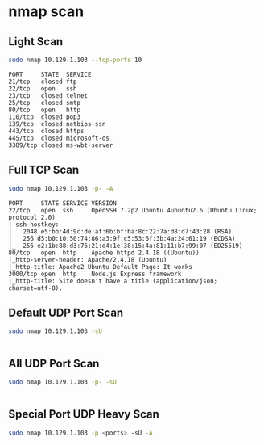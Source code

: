 # nmap scan
## Light Scan
```bash
sudo nmap 10.129.1.103 --top-ports 10
```
```
PORT     STATE  SERVICE
21/tcp   closed ftp
22/tcp   open   ssh
23/tcp   closed telnet
25/tcp   closed smtp
80/tcp   open   http
110/tcp  closed pop3
139/tcp  closed netbios-ssn
443/tcp  closed https
445/tcp  closed microsoft-ds
3389/tcp closed ms-wbt-server
```
## Full TCP Scan
```bash
sudo nmap 10.129.1.103 -p- -A
```
```
PORT     STATE SERVICE VERSION
22/tcp   open  ssh     OpenSSH 7.2p2 Ubuntu 4ubuntu2.6 (Ubuntu Linux; protocol 2.0)
| ssh-hostkey:
|   2048 e5:bb:4d:9c:de:af:6b:bf:ba:8c:22:7a:d8:d7:43:28 (RSA)
|   256 d5:b0:10:50:74:86:a3:9f:c5:53:6f:3b:4a:24:61:19 (ECDSA)
|_  256 e2:1b:88:d3:76:21:d4:1e:38:15:4a:81:11:b7:99:07 (ED25519)
80/tcp   open  http    Apache httpd 2.4.18 ((Ubuntu))
|_http-server-header: Apache/2.4.18 (Ubuntu)
|_http-title: Apache2 Ubuntu Default Page: It works
3000/tcp open  http    Node.js Express framework
|_http-title: Site doesn't have a title (application/json; charset=utf-8).
```
## Default UDP Port Scan
```bash
sudo nmap 10.129.1.103 -sU
```
```

```
## All UDP Port Scan
```bash
sudo nmap 10.129.1.103 -p- -sU
```
```

```
## Special Port UDP Heavy Scan
```bash
sudo nmap 10.129.1.103 -p <ports> -sU -A
```
```

```
